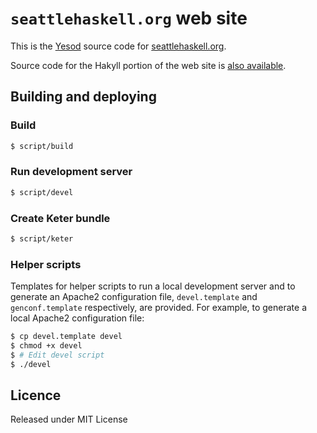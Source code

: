 # `seattlehaskell.org` web site

This is the [Yesod][yesod] source code for [seattlehaskell.org][seahug].

Source code for the Hakyll portion of the web site is [also
available][seahug-hakyll].

## Building and deploying

### Build

```bash
$ script/build
```

### Run development server

```bash
$ script/devel
```

### Create Keter bundle

```bash
$ script/keter
```

### Helper scripts

Templates for helper scripts to run a local development server and to generate
an Apache2 configuration file, `devel.template` and `genconf.template`
respectively, are provided. For example, to generate a local Apache2
configuration file:

```bash
$ cp devel.template devel
$ chmod +x devel
$ # Edit devel script
$ ./devel
```

## Licence

Released under MIT License

[seahug]: http://seattlehaskell.org/
[seahug-hakyll]: https://github.com/seahug/seattlehaskell-org-static
[yesod]: http://www.yesodweb.com/
